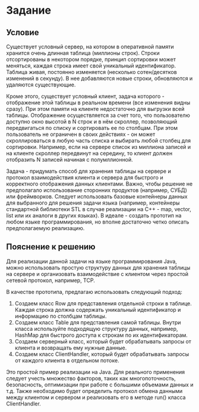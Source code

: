 # Задание 
## Условие
Существует условный сервер, на котором в оперативной памяти хранится очень длинная таблица (миллионы строк).
Строки отсортированы в некотором порядке, принцип сортировки может меняться, каждая строка имеет свой уникальный идентификатор.
Таблица живая, постоянно изменяется (несколько сотен/десятков изменений в секунду). В нее добавляются новые строки, обновляются и удаляются существующие.

Кроме этого, существует условный клиент, задача которого - отображение этой таблицы в реальном времени (все изменения видны сразу). При этом памяти на клиенте недостаточно для выгрузки всей таблицы.
Отображение осуществляется за счет того, что пользователю доступно окно высотой в N строк и в нём скроллер, позволяющий передвигаться по списку и сортировать ее по столбцам. При этом пользователь не ограничен в своих действиях - он может скроллироваться в любую часть списка и выбирать любой столбец для сортировки. Например, если на сервере список из миллиона записей и на клиенте скроллер передвинут на середину, то клиент должен отобразить N записей начиная с полумллионной.

Задача - придумать способ для хранения таблицы на сервере и протокол взаимодействия клиента и сервера для быстрого и корректного отображения данных клиентами. Важно, чтобы решение не предполагало использование сторонних продуктов (например, СУБД) или фреймворков. Следует использовать базовые контейнеры данных для выбранного для решения задачи языка (например, контейнеры стандартной библиотеки STL в случае реализации на C++ - map, vector, list или их аналоги в других языках).
В идеале - создать прототип на любом языке программирования, но вполне достаточно четко описать предполагаемую реализацию.

## Пояснение к решению
Для реализации данной задачи на языке программирования Java, можно использовать простую структуру данных для хранения таблицы на сервере и организовать взаимодействие с клиентом через простой сетевой протокол, например, TCP.

В качестве прототипа, предлагаю использовать следующий подход:
1. Создаем класс Row для представления отдельной строки в таблице. Каждая строка должна содержать уникальный идентификатор и информацию по столбцам таблицы.
2. Создаем класс Table для представления самой таблицы. Внутри класса используйте подходящую структуру данных, например, HashMap для быстрого доступа к строкам по их идентификаторам.
3. Создаем серверный класс, который будет обрабатывать запросы от клиента и возвращать ему нужные данные. 
4. Создаем класс ClientHandler, который будет обрабатывать запросы от каждого клиента в отдельном потоке.

Это простой пример реализации на Java. Для реального применения следует учесть множество факторов, таких как многопоточность, безопасность, оптимизации при работе с большими объемами данных и т.д. Также необходимо будет определить протокол обмена данными между клиентом и сервером и реализовать его в методе run() класса ClientHandler.
